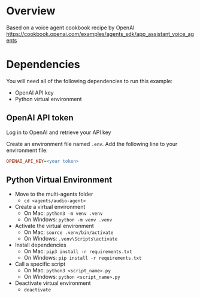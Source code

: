 # Overview

Based on a voice agent cookbook recipe by OpenAI https://cookbook.openai.com/examples/agents_sdk/app_assistant_voice_agents

# Dependencies

You will need all of the following dependencies to run this example:

 - OpenAI API key
 - Python virtual environment

## OpenAI API token

Log in to OpenAI and retrieve your API key

Create an environment file named `.env`. Add the following line to your environment file:

```ini
OPENAI_API_KEY=<your token>
```

## Python Virtual Environment

 - Move to the multi-agents folder
   - `cd <agents/audio-agent>`
 - Create a virtual environment
   - On Mac: `python3 -m venv .venv`
   - On Windows: `python -m venv .venv`
 - Activate the virtual environment
   - On Mac: `source .venv/bin/activate`
   - On Windows: `.venv\Scripts\activate`
 - Install dependencies
   - On Mac: `pip3 install -r requirements.txt`
   - On Windows: `pip install -r requirements.txt`
 - Call a specific script
   - On Mac: `python3 <script_name>.py`
   - On Windows: `python <script_name>.py`
 - Deactivate virtual environment
   - `deactivate`